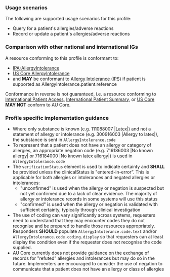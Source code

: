 ### Usage scenarios

The following are supported usage scenarios for this profile:

- Query for a patient's allergies/adverse reactions
- Record or update a patient's allergies/adverse reactions


### Comparison with other national and international IGs

A resource conforming to this profile is conformant to:
- [IPA-AllergyIntolerance](http://hl7.org/fhir/uv/ipa/StructureDefinition/ipa-allergyintolerance)
- [US Core AllergyIntolerance](http://hl7.org/fhir/us/core/StructureDefinition/us-core-allergyintolerance)
- and **MAY** be conformant to [Allergy Intolerance (IPS)](http://hl7.org/fhir/uv/ips/StructureDefinition/AllergyIntolerance-uv-ips) if patient is supported as AllergyIntolerance.patient.reference

Conformance in reverse is not guaranteed, i.e. a resource conforming to [International Patient Access](https://build.fhir.org/ig/HL7/fhir-ipa), [International Patient Summary](http://build.fhir.org/ig/HL7/fhir-ips), or [US Core](http://hl7.org/fhir/us/core) **MAY NOT** conform to AU Core.


### Profile specific implementation guidance
- Where only substance is known (e.g. 111088007 \|Latex\|) and not a statement of allergy or intolerance (e.g. 300916003 \|Allergy to latex\|), the substance is sent in `AllergyIntolerance.code`
- To represent that a patient does not have an allergy or category of allergies, an appropriate negation code (e.g. 716186003 \|No known allergy\| or 716184000 \|No known latex allergy\|) is used in `AllergyIntolerance.code`
- The `verificationStatus` element is used to indicate certainty and **SHALL** be provided unless the clinicalStatus is "entered-in-error”. This is applicable for both allergies or intolerances and negated allergies or intolerances:
  - "unconfirmed" is used when the allergy or negation is suspected but not yet confirmed due to a lack of clear evidence. The majority of allergy or intolerance records in some systems will use this status
  - "confirmed" is used when the allergy or negation is validated with sufficient certainty, typically through clinical investigation
- The use of coding can vary significantly across systems, requesters need to understand that they may encounter codes they do not recognise and be prepared to handle those resources appropriately. Responders **SHOULD** populate `AllergyIntolerance.code.text` and/or `AllergyIntolerance.code.coding.display` so that requesters can at least display the condition even if the requester does not recognise the code supplied.
- AU Core currently does not provide guidance on the exchange of records for "refuted” allergies and intolerances but may do so in the future. Implementers are encouraged to consider the use of negation to communicate that a patient does not have an allergy or class of allergies